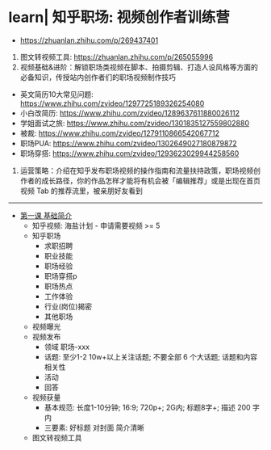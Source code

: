 # learn| 知乎职场: 视频创作者训练营

* <https://zhuanlan.zhihu.com/p/269437401>

1. 图文转视频工具: <https://zhuanlan.zhihu.com/p/265055996>
1. 视频基础&进阶：解锁职场类视频在脚本、拍摄剪辑、打造人设风格等方面的必备知识，传授站内创作者们的职场视频制作技巧

* 英文简历10大常见问题: <https://www.zhihu.com/zvideo/1297725189326254080>
* 小白改简历: <https://www.zhihu.com/zvideo/1289637611880026112>
* 学姐面试之旅: <https://www.zhihu.com/zvideo/1301835127559802880>
* 被裁: <https://www.zhihu.com/zvideo/1279110866542067712>
* 职场PUA: <https://www.zhihu.com/zvideo/1302649027180879872>
* 职场穿搭: <https://www.zhihu.com/zvideo/1293623029944258560>

1. 运营策略：介绍在知乎发布职场视频的操作指南和流量扶持政策，职场视频创作者的成长路径，你的作品怎样才能将有机会被「编辑推荐」或是出现在首页视频 Tab 的推荐流里，被亲朋好友看到

---

* [第一课 基础简介](https://docs.qq.com/pdf/DTkNOTGxyZEZ1c2pQ)
  * 知乎视频: 海盐计划 - 申请需要视频 >= 5
  * 知乎职场
    * 求职招聘
    * 职业技能
    * 职场经验
    * 职场穿搭p
    * 职场热点
    * 工作体验
    * 行业(岗位)揭密
    * 其他职场
  * 视频曝光
  * 视频发布
    * 领域 职场-xxx
    * 话题: 至少1-2 10w+以上关注话题; 不要全部 6 个大话题; 话题和内容相关性
    * 活动
    * 回答
  * 视频获量
    * 基本规范: 长度1-10分钟; 16:9; 720p+; 2G内; 标题8字+; 描述 200 字内
    * 三要素: 好标题 对封面 简介清晰
  * 图文转视频工具
